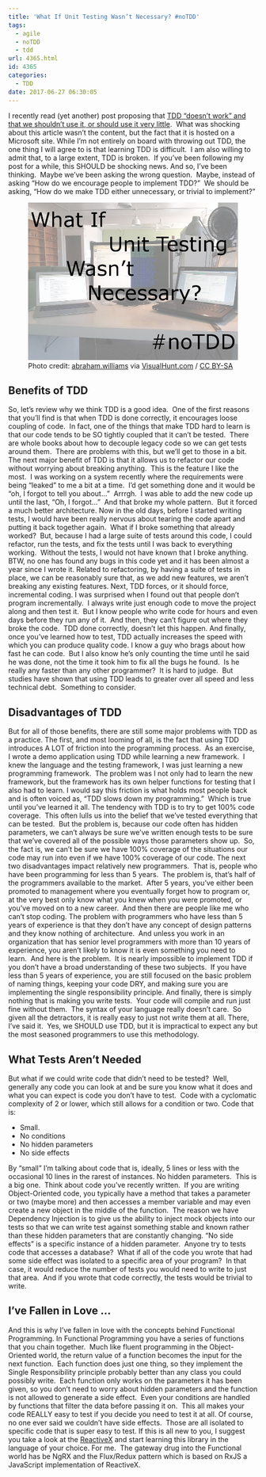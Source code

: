 ```yaml
---
title: 'What If Unit Testing Wasn’t Necessary? #noTDD'
tags:
  - agile
  - noTDD
  - tdd
url: 4365.html
id: 4365
categories:
  - TDD
date: 2017-06-27 06:30:05
---
```


I recently read (yet another) post proposing that [TDD “doesn’t work” and that we shouldn’t use it, or should use it very little](//blogs.msdn.microsoft.com/ericgu/2017/06/22/notdd/).  What was shocking about this article wasn’t the content, but the fact that it is hosted on a Microsoft site. While I’m not entirely on board with throwing out TDD, the one thing I will agree to is that learning TDD is difficult.  I am also willing to admit that, to a large extent, TDD is broken.  If you’ve been following my post for a while, this SHOULD be shocking news. And so, I’ve been thinking.  Maybe we’ve been asking the wrong question.  Maybe, instead of asking “How do we encourage people to implement TDD?”  We should be asking, “How do we make TDD either unnecessary, or trivial to implement?” <figure>![](/uploads/2017/06/2017-06-27.jpg "What If Unit Testing Wasn't Necessary? #noTDD")<figcaption>Photo credit: [abraham.williams](//www.flickr.com/photos/4braham/5867328365/) via [VisualHunt.com](//visualhunt.com/re/0e2a0e) / [ CC BY-SA](//creativecommons.org/licenses/by-sa/2.0/)</figcaption></figure>

<!-- more --> 

Benefits of TDD
---------------

So, let’s review why we think TDD is a good idea.  One of the first reasons that you’ll find is that when TDD is done correctly, it encourages loose coupling of code.  In fact, one of the things that make TDD hard to learn is that our code tends to be SO tightly coupled that it can’t be tested.  There are whole books about how to decouple legacy code so we can get tests around them.  There are problems with this, but we’ll get to those in a bit. The next major benefit of TDD is that it allows us to refactor our code without worrying about breaking anything.  This is the feature I like the most.  I was working on a system recently where the requirements were being “leaked” to me a bit at a time.  I’d get something done and it would be “oh, I forgot to tell you about…”  Arrrgh.  I was able to add the new code up until the last, “Oh, I forgot…”  And that broke my whole pattern.  But it forced a much better architecture. Now in the old days, before I started writing tests, I would have been really nervous about tearing the code apart and putting it back together again.  What if I broke something that already worked?  But, because I had a large suite of tests around this code, I could refactor, run the tests, and fix the tests until I was back to everything working.  Without the tests, I would not have known that I broke anything. BTW, no one has found any bugs in this code yet and it has been almost a year since I wrote it. Related to refactoring, by having a suite of tests in place, we can be reasonably sure that, as we add new features, we aren’t breaking any existing features. Next, TDD forces, or it should force, incremental coding. I was surprised when I found out that people don’t program incrementally.  I always write just enough code to move the project along and then test it.  But I know people who write code for hours and even days before they run any of it.  And then, they can’t figure out where they broke the code.  TDD done correctly, doesn’t let this happen. And finally, once you’ve learned how to test, TDD actually increases the speed with which you can produce quality code. I know a guy who brags about how fast he can code.  But I also know he’s only counting the time until he said he was done, not the time it took him to fix all the bugs he found.  Is he really any faster than any other programmer?  It is hard to judge.  But studies have shown that using TDD leads to greater over all speed and less technical debt.  Something to consider.

Disadvantages of TDD
--------------------

But for all of those benefits, there are still some major problems with TDD as a practice. The first, and most looming of all, is the fact that using TDD introduces A LOT of friction into the programming process.  As an exercise, I wrote a demo application using TDD while learning a new framework.  I knew the language and the testing framework, I was just learning a new programming framework.  The problem was I not only had to learn the new framework, but the framework has its own helper functions for testing that I also had to learn. I would say this friction is what holds most people back and is often voiced as, “TDD slows down my programming.”  Which is true until you’ve learned it all. The tendency with TDD is to try to get 100% code coverage.  This often lulls us into the belief that we’ve tested everything that can be tested.  But the problem is, because our code often has hidden parameters, we can’t always be sure we’ve written enough tests to be sure that we’ve covered all of the possible ways those parameters show up.  So, the fact is, we can’t be sure we have 100% coverage of the situations our code may run into even if we have 100% coverage of our code. The next two disadvantages impact relatively new programmers.  That is, people who have been programming for less than 5 years.  The problem is, that’s half of the programmers available to the market.  After 5 years, you’ve either been promoted to management where you eventually forget how to program or, at the very best only know what you knew when you were promoted, or you’ve moved on to a new career.  And then there are people like me who can’t stop coding. The problem with programmers who have less than 5 years of experience is that they don’t have any concept of design patterns and they know nothing of architecture.  And unless you work in an organization that has senior level programmers with more than 10 years of experience, you aren’t likely to know it is even something you need to learn.  And here is the problem.  It is nearly impossible to implement TDD if you don’t have a broad understanding of these two subjects.  If you have less than 5 years of experience, you are still focused on the basic problem of naming things, keeping your code DRY, and making sure you are implementing the single responsibility principle. And finally, there is simply nothing that is making you write tests.  Your code will compile and run just fine without them.  The syntax of your language really doesn’t care.  So given all the detractors, it is really easy to just not write them at all. There, I’ve said it.  Yes, we SHOULD use TDD, but it is impractical to expect any but the most seasoned programmers to use this methodology.

What Tests Aren’t Needed
------------------------

But what if we could write code that didn’t need to be tested?  Well, generally any code you can look at and be sure you know what it does and what you can expect is code you don’t have to test.  Code with a cyclomatic complexity of 2 or lower, which still allows for a condition or two. Code that is:

*   Small.
*   No conditions
*   No hidden parameters
*   No side effects

By “small” I’m talking about code that is, ideally, 5 lines or less with the occasional 10 lines in the rarest of instances. No hidden parameters.  This is a big one.  Think about code you’ve recently written.  If you are writing Object-Oriented code, you typically have a method that takes a parameter or two (maybe more) and then accesses a member variable and may even create a new object in the middle of the function.  The reason we have Dependency Injection is to give us the ability to inject mock objects into our tests so that we can write test against something stable and known rather than these hidden parameters that are constantly changing. “No side effects” is a specific instance of a hidden parameter.  Anyone try to tests code that accesses a database?  What if all of the code you wrote that had some side effect was isolated to a specific area of your program?  In that case, it would reduce the number of tests you would need to write to just that area.  And if you wrote that code correctly, the tests would be trivial to write.

I’ve Fallen in Love …
---------------------

And this is why I’ve fallen in love with the concepts behind Functional Programming. In Functional Programming you have a series of functions that you chain together.  Much like fluent programming in the Object-Oriented world, the return value of a function becomes the input for the next function.  Each function does just one thing, so they implement the Single Responsibility principle probably better than any class you could possibly write.  Each function only works on the parameters it has been given, so you don’t need to worry about hidden parameters and the function is not allowed to generate a side effect.  Even your conditions are handled by functions that filter the data before passing it on.  This all makes your code REALLY easy to test if you decide you need to test it at all. Of course, no one ever said we couldn’t have side effects.  Those are all isolated to specific code that is super easy to test. If this is all new to you, I suggest you take a look at the [ReactiveX](//reactivex.io/) and start learning this library in the language of your choice. For me.  The gateway drug into the Functional world has be NgRX and the Flux/Redux pattern which is based on RxJS a JavaScript implementation of ReactiveX.
